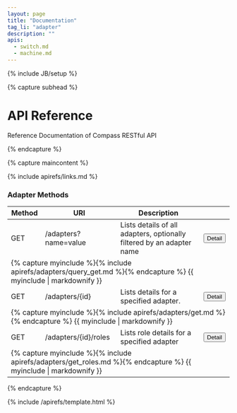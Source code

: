 ```yaml
---
layout: page
title: "Documentation"
tag_li: "adapter"
description: ""
apis:
  - switch.md
  - machine.md
---
```


{% include JB/setup %}



{% capture subhead %}
  <h1>API Reference</h1>
  <p class="lead">Reference Documentation of Compass RESTful API</p>
{% endcapture %}


{% capture maincontent %}

{% include apirefs/links.md %}

<h3>Adapter Methods</h3>

<table class="table table-stripped">
<thead>
<th>Method</th>
<th>URI</th>
<th>Description</th>
<th></th>
</thead>

<tr>
<td><span class="label label-success">GET</span></td>
<td>/adapters?name=value</td>
<td>Lists details of all adapters, optionally filtered by an adapter name </td>
<td><button type="button" class="btn btn-sm btn-primary" data-target="#adapters_query"
 data-toggle="collapse">Detail</button></td>
</tr>
<tr>
<td colspan="4" class="hiddenRow">
<div class="accordian-body collapse" id="adapters_query">
 {% capture myinclude %}{% include apirefs/adapters/query_get.md %}{% endcapture %}
{{ myinclude | markdownify }}
</div>
</td>
</tr>

<tr>
<td><span class="label label-success">GET</span></td>
<td>/adapters/{id}</td>
<td>
Lists details for a specified adapter.
</td>
<td><button type="button" class="btn btn-sm btn-primary"
data-target="#adapters_get" data-toggle="collapse">Detail</button></td>
</tr>
<tr>
<td colspan="4" class="hiddenRow">
<div class="accordian-body collapse" id="adapters_get">
 {% capture myinclude %}{%  include apirefs/adapters/get.md %}{% endcapture %}
{{ myinclude | markdownify }}
</div>
</td>
</tr>



<tr>
<td><span class="label label-success">GET</span></td>
<td>/adapters/{id}/roles</td>
<td>Lists role details for a specified adapter
</td>
<td><button type="button" class="btn btn-sm btn-primary"
 data-target="#adapters_role"
 data-toggle="collapse">Detail</button></td>
</tr>
<tr>
<td colspan="4" class="hiddenRow">
<div class="accordian-body collapse" id="adapters_role">
 {% capture myinclude %}{%  include apirefs/adapters/get_roles.md %}{% endcapture %}
{{ myinclude | markdownify }}
</div>
</td>
</tr>

</table>

{% endcapture %}

{% include /apirefs/template.html %}
